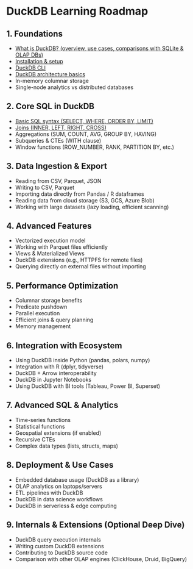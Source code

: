 # DuckDB Learning Roadmap

## 1. Foundations
- [What is DuckDB? (overview, use cases, comparisons with SQLite & OLAP DBs)](#)  
- [Installation & setup](#)  
- [DuckDB CLI](#)    
- [DuckDB architecture basics](#)  
- In-memory columnar storage  
- Single-node analytics vs distributed databases  

## 2. Core SQL in DuckDB
- [Basic SQL syntax (SELECT, WHERE, ORDER BY, LIMIT)](#)  
- [Joins (INNER, LEFT, RIGHT, CROSS)](#)  
- Aggregations (SUM, COUNT, AVG, GROUP BY, HAVING)  
- Subqueries & CTEs (WITH clause)  
- Window functions (ROW_NUMBER, RANK, PARTITION BY, etc.)  

## 3. Data Ingestion & Export
- Reading from CSV, Parquet, JSON  
- Writing to CSV, Parquet  
- Importing data directly from Pandas / R dataframes  
- Reading data from cloud storage (S3, GCS, Azure Blob)  
- Working with large datasets (lazy loading, efficient scanning)  

## 4. Advanced Features
- Vectorized execution model  
- Working with Parquet files efficiently  
- Views & Materialized Views  
- DuckDB extensions (e.g., HTTPFS for remote files)  
- Querying directly on external files without importing  

## 5. Performance Optimization
- Columnar storage benefits  
- Predicate pushdown  
- Parallel execution  
- Efficient joins & query planning  
- Memory management  

## 6. Integration with Ecosystem
- Using DuckDB inside Python (pandas, polars, numpy)  
- Integration with R (dplyr, tidyverse)  
- DuckDB + Arrow interoperability  
- DuckDB in Jupyter Notebooks  
- Using DuckDB with BI tools (Tableau, Power BI, Superset)  

## 7. Advanced SQL & Analytics
- Time-series functions  
- Statistical functions  
- Geospatial extensions (if enabled)  
- Recursive CTEs  
- Complex data types (lists, structs, maps)  

## 8. Deployment & Use Cases
- Embedded database usage (DuckDB as a library)  
- OLAP analytics on laptops/servers  
- ETL pipelines with DuckDB  
- DuckDB in data science workflows  
- DuckDB in serverless & edge computing  

## 9. Internals & Extensions (Optional Deep Dive)
- DuckDB query execution internals  
- Writing custom DuckDB extensions  
- Contributing to DuckDB source code  
- Comparison with other OLAP engines (ClickHouse, Druid, BigQuery)  
